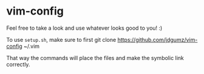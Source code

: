 # vim-config

Feel free to take a look and use whatever looks good to you! :)

To use `setup.sh`, make sure to first
    git clone https://github.com/jdgumz/vim-config ~/.vim

That way the commands will place the files and make the symbolic link correctly.
